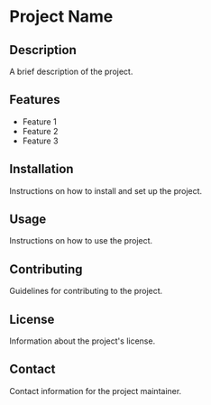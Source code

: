 # Project Name

## Description

A brief description of the project.

## Features

- Feature 1
- Feature 2
- Feature 3

## Installation

Instructions on how to install and set up the project.

## Usage

Instructions on how to use the project.

## Contributing

Guidelines for contributing to the project.

## License

Information about the project's license.

## Contact

Contact information for the project maintainer.
